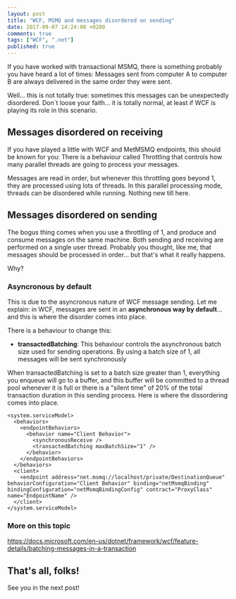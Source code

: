 ```yaml
---
layout: post
title: "WCF, MSMQ and messages disordered on sending"
date: 2017-09-07 14:24:00 +0200
comments: true
tags: ["WCF", ".net"]
published: true
---
```

If you have worked with transactional MSMQ, there is something probably you have heard a lot of times: Messages sent from computer A to computer B are always delivered in the same order they were sent.

Well... this is not totally true: sometimes this messages can be unexpectedly disordered. Don´t loose your faith... it is totally normal, at least if WCF is playing its role in this scenario.

## Messages disordered on receiving
If you have played a little with WCF and MetMSMQ endpoints, this should be known for you: There is a behaviour called Throttling that controls how many parallel threads are going to process your messages. 

Messages are read in order, but whenever this throttling goes beyond 1, they are processed using lots of threads. In this parallel processing mode, threads can be disordered while running. Nothing new till here.

## Messages disordered on sending
The bogus thing comes when you use a throttling of 1, and produce and consume messages on the same machine. Both sending and receiving are performed on a single user thread. Probably you thought, like me, that messages should be processed in order... but that's what it really happens. 

Why?

### Asyncronous by default 
This is due to the asyncronous nature of WCF message sending. Let me explain: in WCF, messages are sent in an **asynchronous way by default**... and this is where the disorder comes into place.

There is a behaviour to change this:

* **transactedBatching**: This behaviour controls the asynchronous batch size used for sending operations. By using a batch size of 1, all messages will be sent synchronously

When transactedBatching is set to a batch size greater than 1, everything you enqueue will go to a buffer, and this buffer will be committed to a thread pool whenever it is full or there is a "silent time" of 20% of the total transaction duration in this sending process. Here is where the dissordering comes into place.

```
<system.serviceModel>
  <behaviors>
    <endpointBehaviors>
      <behavior name="Client Behavior">
        <synchronousReceive />
        <transactedBatching maxBatchSize="1" />
      </behavior>
    </endpointBehaviors>
  </behaviors>
  <client>
    <endpoint address="net.msmq://localhost/private/DestinationQueue" behaviorConfiguration="Client Behavior" binding="netMsmqBinding" bindingConfiguration="netMsmqBindingConfig" contract="ProxyClass" name="EndpointName" />
  </client>
</system.serviceModel>
```

### More on this topic
<https://docs.microsoft.com/en-us/dotnet/framework/wcf/feature-details/batching-messages-in-a-transaction>

## That's all, folks!
See you in the next post!
